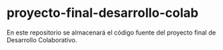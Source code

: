 # proyecto-final-desarrollo-colab
En este repositorio se almacenará el código fuente del proyecto final de Desarrollo Colaborativo.
